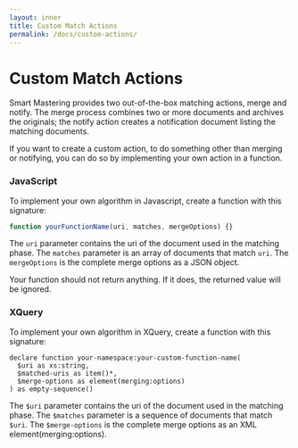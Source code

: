 ```yaml
---
layout: inner
title: Custom Match Actions
permalink: /docs/custom-actions/
---
```


# Custom Match Actions

Smart Mastering provides two out-of-the-box matching actions, merge and notify. The merge process combines two or more
documents and archives the originals; the notify action creates a notification document listing the matching documents.

If you want to create a custom action, to do something other than merging or notifying, you can do so by implementing your own action in a function. 

### JavaScript

To implement your own algorithm in Javascript, create a function with this 
signature: 

```javascript
function yourFunctionName(uri, matches, mergeOptions) {}
```

The `uri` parameter contains the uri of the document used in the matching phase. The `matches` parameter is an array of documents that match `uri`. The `mergeOptions` is the complete merge options as a JSON object. 

Your function should not return anything. If it does, the returned value will be ignored.

### XQuery

To implement your own algorithm in XQuery, create a function with this 
signature: 

```xquery
declare function your-namespace:your-custom-function-name(
  $uri as xs:string,
  $matched-uris as item()*,
  $merge-options as element(merging:options)
) as empty-sequence()
```

The `$uri` parameter contains the uri of the document used in the matching phase. The `$matches` parameter is a sequence of documents that match `$uri`. The `$merge-options` is the complete merge options as an XML element(merging:options). 
